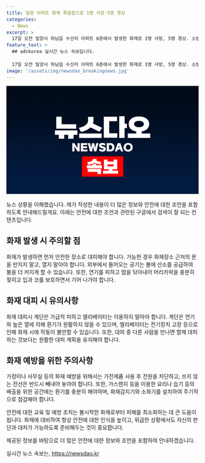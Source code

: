 ```yaml
---
title: 밀양 아파트 화재 폭발음으로 1명 사망·5명 경상
categories:
  - News
excerpt: >
  17일 오전 밀양시 하남읍 수산리 아파트 6층에서 발생한 화재로 1명 사망, 5명 경상. 소방 90명이 30분만에 진화. 화재 여파로 아파트 외벽 붕괴 우려로 통제선 설치, 원인 조사 중. (출처: 뉴스1)
feature_text: >
  ## adskorea 실시간 뉴스 속보입니다.

  17일 오전 밀양시 하남읍 수산리 아파트 6층에서 발생한 화재로 1명 사망, 5명 경상. 소방 90명이 30분만에 진화. 화재 여파로 아파트 외벽 붕괴 우려로 통제선 설치, 원인 조사 중. (출처: 뉴스1)
image: '/assets/img/newsdao_breakingnews.jpg'
---
```


<p><img src="/assets/img/newsdao_breakingnews.jpg" alt="adskorea 속보" /></p>

<p>뉴스 상황을 이해했습니다. 제가 작성한 내용이 더 많은 정보와 안전에 대한 조언을 포함하도록 안내해드릴게요. 아래는 안전에 대한 조언과 관련된 구글에서 검색이 잘 되는 컨텐츠입니다. </p>

<h2 data-ke-size="size26">화재 발생 시 주의할 점</h2>

<p data-ke-size="size16">화재가 발생하면 먼저 안전한 장소로 대피해야 합니다. 가능한 경우 화재장소 근처의 문을 만지지 말고, 열지 말아야 합니다. 외부에서 들어오는 공기는 불에 산소를 공급하여 불을 더 커지게 할 수 있습니다. 또한, 연기를 피하고 땀을 닦아내어 머리카락을 충분히 젖히고 입과 코를 보호하면서 기어 나가야 합니다.</p>

<h2 data-ke-size="size26">화재 대피 시 유의사항</h2>

<p data-ke-size="size16">화재 대피시 계단은 가급적 피하고 엘리베이터는 이용하지 말아야 합니다. 계단은 연기와 높은 열에 의해 환기가 원활하지 않을 수 있으며, 엘리베이터는 전기장치 고장 등으로 인해 화재 시에 작동이 불안할 수 있습니다. 또한, 대피 중 다른 사람을 만나면 함께 대피하는 것보다는 원활한 대피 계획을 유지해야 합니다.</p>

<h2 data-ke-size="size26">화재 예방을 위한 주의사항</h2>

<p data-ke-size="size16">가정이나 사무실 등의 화재 예방을 위해서는 가전제품 사용 후 전원을 차단하고, 쓰지 않는 전선은 반드시 빼내어 놓아야 합니다. 또한, 가스렌지 등을 이용한 요리나 습기 등의 배출을 위한 공간에는 환기를 충분히 해야하며, 화재감지기와 소화기를 설치하여 주기적으로 점검해야 합니다.</p>

<p data-ke-size="size16">안전에 대한 교육 및 예방 조치는 불시착한 화재로부터 피해를 최소화하는 데 큰 도움이 됩니다. 화재에 대비하여 항상 안전에 대한 인식을 높이고, 위급한 상황에서도 자신의 판단과 대처가 가능하도록 준비해두는 것이 중요합니다.</p>

<p>제공된 정보를 바탕으로 더 많은 안전에 대한 정보와 조언을 포함하여 안내하겠습니다.</p>
실시간 뉴스 속보는, <a href="https://newsdao.kr" rel="dofollow">https://newsdao.kr</a>


